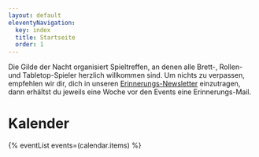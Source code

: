 ```yaml
---
layout: default
eleventyNavigation:
  key: index
  title: Startseite
  order: 1
---
```


Die Gilde der Nacht organisiert Spieltreffen, an denen alle Brett-, Rollen- und Tabletop-Spieler herzlich willkommen sind. Um nichts zu verpassen, empfehlen wir dir, dich in unseren [Erinnerungs-Newsletter](/kontakt) einzutragen, dann erhältst du jeweils eine Woche vor den Events eine Erinnerungs-Mail.

# Kalender

{% eventList events=(calendar.items) %}
